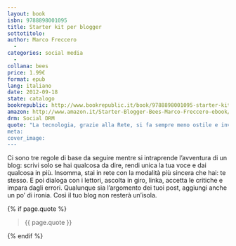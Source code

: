 ```yaml
---
layout: book
isbn: 9788898001095
title: Starter kit per blogger
sottotitolo:
author: Marco Freccero
  - 
categories: social media
  -
collana: bees
price: 1.99€
format: epub
lang: italiano
date: 2012-09-18
state: catalogo
bookrepublic: http://www.bookrepublic.it/book/9788898001095-starter-kit-per-blogger/
amazon: http://www.amazon.it/Starter-Blogger-Bees-Marco-Freccero-ebook/dp/B009D012GE/
drm: Social DRM
quote: "La tecnologia, grazie alla Rete, si fa sempre meno ostile e invadente. E dà agli individui molte occasioni.
meta: 
cover_image: 
---
```

Ci sono tre regole di base da seguire mentre si intraprende l’avventura di un blog: scrivi solo se hai qualcosa da dire, rendi unica la tua voce e dai qualcosa in più. Insomma, stai in rete con la modalità più sincera che hai: te stesso. E poi dialoga con i lettori, ascolta in giro, linka, accetta le critiche e impara dagli errori. Qualunque sia l’argomento dei tuoi post, aggiungi anche un po’ di ironia. Così il tuo blog non resterà un’isola.

{% if page.quote %}
<blockquote>
    {{ page.quote }}
</blockquote>
{% endif %}